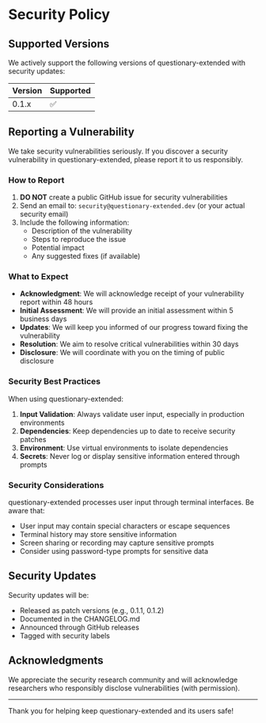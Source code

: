 # Security Policy

## Supported Versions

We actively support the following versions of questionary-extended with security updates:

| Version | Supported          |
| ------- | ------------------ |
| 0.1.x   | :white_check_mark: |

## Reporting a Vulnerability

We take security vulnerabilities seriously. If you discover a security vulnerability in questionary-extended, please report it to us responsibly.

### How to Report

1. **DO NOT** create a public GitHub issue for security vulnerabilities
2. Send an email to: `security@questionary-extended.dev` (or your actual security email)
3. Include the following information:
   - Description of the vulnerability
   - Steps to reproduce the issue
   - Potential impact
   - Any suggested fixes (if available)

### What to Expect

- **Acknowledgment**: We will acknowledge receipt of your vulnerability report within 48 hours
- **Initial Assessment**: We will provide an initial assessment within 5 business days
- **Updates**: We will keep you informed of our progress toward fixing the vulnerability
- **Resolution**: We aim to resolve critical vulnerabilities within 30 days
- **Disclosure**: We will coordinate with you on the timing of public disclosure

### Security Best Practices

When using questionary-extended:

1. **Input Validation**: Always validate user input, especially in production environments
2. **Dependencies**: Keep dependencies up to date to receive security patches
3. **Environment**: Use virtual environments to isolate dependencies
4. **Secrets**: Never log or display sensitive information entered through prompts

### Security Considerations

questionary-extended processes user input through terminal interfaces. Be aware that:

- User input may contain special characters or escape sequences
- Terminal history may store sensitive information
- Screen sharing or recording may capture sensitive prompts
- Consider using password-type prompts for sensitive data

## Security Updates

Security updates will be:
- Released as patch versions (e.g., 0.1.1, 0.1.2)
- Documented in the CHANGELOG.md
- Announced through GitHub releases
- Tagged with security labels

## Acknowledgments

We appreciate the security research community and will acknowledge researchers who responsibly disclose vulnerabilities (with permission).

---

Thank you for helping keep questionary-extended and its users safe!